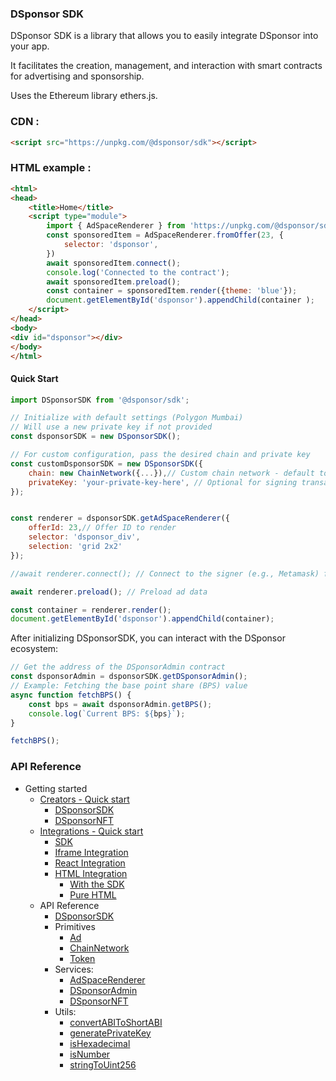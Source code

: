 ### DSponsor SDK

DSponsor SDK is a library that allows you to easily integrate DSponsor into your app.

It facilitates the creation, management, and interaction with smart contracts for advertising and sponsorship.

Uses the Ethereum library ethers.js.

### CDN :

```html
<script src="https://unpkg.com/@dsponsor/sdk"></script>
```

### HTML example :

```html
<html>
<head>
    <title>Home</title>
    <script type="module">
        import { AdSpaceRenderer } from 'https://unpkg.com/@dsponsor/sdk';
        const sponsoredItem = AdSpaceRenderer.fromOffer(23, {
            selector: 'dsponsor',
        })
        await sponsoredItem.connect();
        console.log('Connected to the contract');
        await sponsoredItem.preload();
        const container = sponsoredItem.render({theme: 'blue'});
        document.getElementById('dsponsor').appendChild(container );
    </script>
</head>
<body>
<div id="dsponsor"></div>
</body>
</html>
```

#### Quick Start

```js
import DSponsorSDK from '@dsponsor/sdk';

// Initialize with default settings (Polygon Mumbai)
// Will use a new private key if not provided
const dsponsorSDK = new DSponsorSDK();

// For custom configuration, pass the desired chain and private key
const customDsponsorSDK = new DSponsorSDK({
    chain: new ChainNetwork({...}),// Custom chain network - default to Polygon Mumbai
    privateKey: 'your-private-key-here', // Optional for signing transactions
});


const renderer = dsponsorSDK.getAdSpaceRenderer({
    offerId: 23,// Offer ID to render
    selector: 'dsponsor_div',
    selection: 'grid 2x2'
});

//await renderer.connect(); // Connect to the signer (e.g., Metamask) for transactions (on browser)

await renderer.preload(); // Preload ad data

const container = renderer.render();
document.getElementById('dsponsor').appendChild(container);
```

After initializing DSponsorSDK, you can interact with the DSponsor ecosystem:

```js
// Get the address of the DSponsorAdmin contract
const dsponsorAdmin = dsponsorSDK.getDSponsorAdmin();
// Example: Fetching the base point share (BPS) value
async function fetchBPS() {
    const bps = await dsponsorAdmin.getBPS();
    console.log(`Current BPS: ${bps}`);
}

fetchBPS();
```

### API Reference

- Getting started
    - [Creators - Quick start](https://d-cast-media.github.io/d-sponsor-sdk/#/getting-started/quickstart-for-creators)
        - [DSponsorSDK](https://d-cast-media.github.io/d-sponsor-sdk/#/getting-started/quickstart-for-creators#sdk)
        - [DSponsorNFT](https://d-cast-media.github.io/d-sponsor-sdk/#/getting-started/quickstart-for-creators#nft)
    - [Integrations - Quick start](https://d-cast-media.github.io/d-sponsor-sdk/#/getting-started/quickstart-for-integrations)
        - [SDK](https://d-cast-media.github.io/d-sponsor-sdk/#/getting-started/quickstart-for-integrations#sdk)
        - [Iframe Integration](https://d-cast-media.github.io/d-sponsor-sdk/#/getting-started/quickstart-for-integrations#iframe-integration)
        - [React Integration](https://d-cast-media.github.io/d-sponsor-sdk/#/getting-started/quickstart-for-integrations#react-integration)
        - [HTML Integration](https://d-cast-media.github.io/d-sponsor-sdk/#/getting-started/quickstart-for-integrations#html)
            - [With the SDK](https://d-cast-media.github.io/d-sponsor-sdk/#/getting-started/quickstart-for-integrations#with-the-sdk)
            - [Pure HTML](https://d-cast-media.github.io/d-sponsor-sdk/#/getting-started/quickstart-for-integrations#pure-html)
    - API Reference
        - [DSponsorSDK](https://d-cast-media.github.io/d-sponsor-sdk/#/api-reference/DSponsorSDK)
        - Primitives
            - [Ad](https://d-cast-media.github.io/d-sponsor-sdk/#/api-reference/primitives/Ad)
            - [ChainNetwork](https://d-cast-media.github.io/d-sponsor-sdk/#/api-reference/primitives/ChainNetwork)
            - [Token](https://d-cast-media.github.io/d-sponsor-sdk/#/api-reference/primitives/Token)
        - Services:
            - [AdSpaceRenderer](https://d-cast-media.github.io/d-sponsor-sdk/#/api-reference/services/AdSpaceRenderer)
            - [DSponsorAdmin](https://d-cast-media.github.io/d-sponsor-sdk/#/api-reference/services/DSponsorAdmin)
            - [DSponsorNFT](https://d-cast-media.github.io/d-sponsor-sdk/#/api-reference/services/DSponsorNFT)
        - Utils:
            - [convertABIToShortABI](https://d-cast-media.github.io/d-sponsor-sdk/#/api-reference/utils/convertABIToShortABI)
            - [generatePrivateKey](https://d-cast-media.github.io/d-sponsor-sdk/#/api-reference/utils/generatePrivateKey)
            - [isHexadecimal](https://d-cast-media.github.io/d-sponsor-sdk/#/api-reference/utils/isHexadecimal)
            - [isNumber](https://d-cast-media.github.io/d-sponsor-sdk/#/api-reference/utils/isNumber)
            - [stringToUint256](https://d-cast-media.github.io/d-sponsor-sdk/#/api-reference/utils/stringToUint256)
